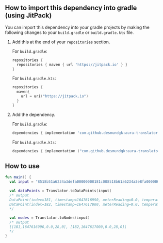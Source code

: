 ## How to import this dependency into gradle (using JitPack)

You can import this dependency into your gradle projects by making the following changes to your
`build.gradle` or `build.gradle.kts` file.

1. Add this at the end of your `repositories` section.

   For `build.gradle`:

   ```groovy
   repositories {
     repositories { maven { url 'https://jitpack.io' } }
   }
   ```

   For `build.gradle.kts`:

   ```kotlin
   repositories {
     maven{
       url = uri("https://jitpack.io")
     }
   }
   ```

2. Add the dependency.

   For `build.gradle`:

   ```groovy
   dependencies { implementation 'com.github.desmundgk:aura-translator:1.1.0' }
   ```

   For `build.gradle.kts`:

   ```kotlin
   dependencies { implementation ("com.github.desmundgk:aura-translator:1.1.0") }
   ```

## How to use

```kotlin
fun main() {
  val input = "8518b51a6234a3defa00000000181c008518b61a6234a3e8fa00000000181c00"
 
  val dataPoints = Translator.toDataPoints(input)
  /* output
  DataPoint(index=181, timestamp=1647616990, meterReading=0.0, temperature=28, alarmStatus=0)
  DataPoint(index=182, timestamp=1647617000, meterReading=0.0, temperature=28, alarmStatus=0)
  */
  
  val nodes = Translator.toNodes(input)
  /* output
  [[181,1647616990,0.0,28,0], [182,1647617000,0.0,28,0]]
  */
}
```
